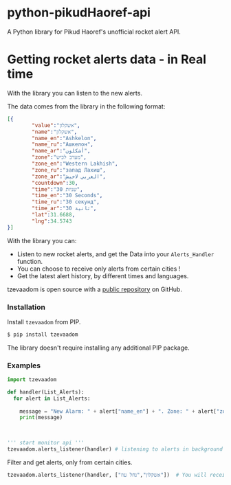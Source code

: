 # python-pikudHaoref-api
A Python library for Pikud Haoref's unofficial rocket alert API.

# Getting rocket alerts data - in Real time
With the library you can listen to the new alerts.

The data comes from the library in the following format:
```json
[{
        "value":"אשקלון",
        "name":"אשקלון",
        "name_en":"Ashkelon",
        "name_ru":"Ашкелон",
        "name_ar":"أشكلون",
        "zone":"מערב לכיש",
        "zone_en":"Western Lakhish",
        "zone_ru":"запад Лахиш",
        "zone_ar":"الغربي لاخيش",
        "countdown":30,
        "time":"30 שניות",
        "time_en":"30 Seconds",
        "time_ru":"30 секунд",
        "time_ar":"30 ثانية",
        "lat":31.6688,
        "lng":34.5743
}]
```

With the library you can:
  - Listen to new rocket alerts, and get the Data into your `Alerts_Handler` function.
  - You can choose to receive only alerts from certain cities !
  - Get the latest alert history, by different times and languages.

tzevaadom is open source with a [public repository](https://github.com/itaiguli/python-pikudHaoref-api/) on GitHub.

### Installation

Install `tzevaadom` from PIP.

```sh
$ pip install tzevaadom
```

The library doesn't require installing any additional PIP package.

### Examples


```python
import tzevaadom

def handler(List_Alerts):
  for alert in List_Alerts:
    
    message = "New Alarm: " + alert["name_en"] + ". Zone: " + alert["zone_en"]
    print(message)

    
    
''' start monitor api '''
tzevaadom.alerts_listener(handler) # listening to alerts in background (Thread)
```


Filter and get alerts, only from certain cities.

```python
tzevaadom.alerts_listener(handler, ["אשקלון","נחל עוז"])  # You will receive alerts, only if it was in `אשקלון` or `נחל עוז`.
```
